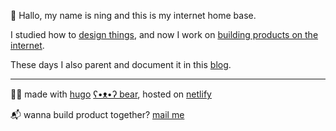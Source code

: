 👋 Hallo, my name is ning and this is my internet home base.



I studied how to [design things][old-portfolio-url], and now I work on [building products on the internet][linkedin-url].

These days I also parent and document it in this [blog][blog-url].

---

🐻‍❄️ made with [hugo][hugo-url] [ʕ•ᴥ•ʔ bear][hugo-bear-url], hosted on [netlify][netlify-url]

📬 wanna build product together? [mail me](mailto:ningxu1234567@gmail.com)


[old-portfolio-url]: https://cargocollective.com/ningxxu/
[linkedin-url]: https://www.linkedin.com/in/ningxxu/
[blog-url]: /blog/
[hugo-url]: https://gohugo.io/
[hugo-bear-url]: https://github.com/janraasch/hugo-bearblog/
[netlify-url]: https://www.netlify.com/